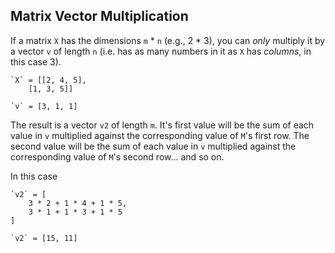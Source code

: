 ## Matrix Vector Multiplication

If a matrix `X` has the dimensions `m` * `n` (e.g., 2 * 3), you can *only* multiply it by a vector `v` of length `n` (i.e. has as many numbers in it as `X` has *columns*, in this case 3).

    `X` = [[2, 4, 5],
        [1, 3, 5]]

    `v` = [3, 1, 1]


The result is a vector `v2` of length `m`. It's first value will be the sum of each value in `v` multiplied against the corresponding value of `M`'s first row. The second value will be the sum of each value in `v` multiplied against the corresponding value of `M`'s second row... and so on.

In this case

    `v2` = [
        3 * 2 + 1 * 4 + 1 * 5,
        3 * 1 + 1 * 3 + 1 * 5 
    ]    

    `v2` = [15, 11]